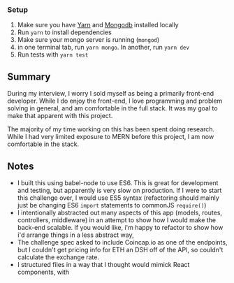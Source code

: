 ### Setup
1. Make sure you have [Yarn](https://yarnpkg.com) and [Mongodb](https://www.mongodb.com) installed locally
2. Run `yarn` to install dependencies
3. Make sure your mongo server is running (`mongod`)
4. in one terminal tab, run `yarn mongo`. In another, run `yarn dev`
5. Run tests with `yarn test`

## Summary
During my interview, I worry I sold myself as being a primarily front-end developer. While I do enjoy the front-end, I love programming and problem solving in general, and am comfortable in the full stack. It was my goal to make that apparent with this project.

The majority of my time working on this has been spent doing research. While I had very limited exposure to MERN before this project, I am now comfortable in the stack.

## Notes
* I built this using babel-node to use ES6. This is great for development and testing, but apparently is very slow on production. If I were to start this challenge over, I would use ES5 syntax (refactoring should mainly just be changing ES6 `import` statements to commonJS `require()`)
* I intentionally abstracted out many aspects of this app (models, routes, controllers, middleware) in an attempt to show how I would make the back-end scalable. If you would like, i'm happy to refactor to show how i'd arrange things in a less abstract way,
* The challenge spec asked to include Coincap.io as one of the endpoints, but I couldn't get pricing info for ETH an DSH off of the API, so couldn't calculate the exchange rate.
* I structured files in a way that I thought would mimick React components, with 
